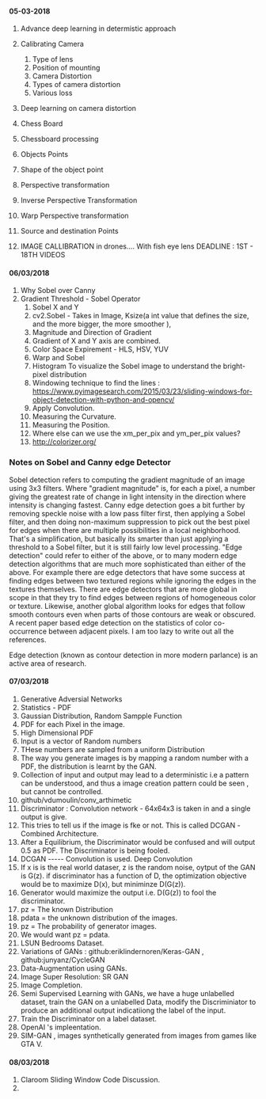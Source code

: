 #### 05-03-2018
1. Advance deep learning in determistic approach 
2. Calibrating Camera 
     1.  Type of lens
     2. Position of mounting 
     3. Camera Distortion 
     4. Types of camera distortion
     5. Various loss
3. Deep learning on camera distortion 
4. Chess Board 
5. Chessboard processing 
6. Objects Points 
7. Shape of the object point
8. Perspective transformation
9. Inverse Perspective Transformation 
10. Warp Perspective transformation 
11. Source and destination Points 
 
1. IMAGE CALLIBRATION in drones.... With fish eye lens
DEADLINE : 1ST - 18TH  VIDEOS 


#### 06/03/2018
1. Why Sobel over Canny
2. Gradient Threshold - Sobel Operator
     1. Sobel X and Y
     2. cv2.Sobel - Takes in Image, Ksize(a int value that defines the size, and the more bigger, the more smoother ), 
     3. Magnitude and Direction of Gradient
     4. Gradient of X and Y axis are combined.
     5. Color Space Expirement - HLS, HSV, YUV
     6. Warp and Sobel 
     7. Histogram To visualize the Sobel image  to understand the bright-pixel distribution
     8. Windowing technique to find the lines : https://www.pyimagesearch.com/2015/03/23/sliding-windows-for-object-detection-with-python-and-opencv/
     9. Apply Convolution.
     10. Measuring the Curvature.
     11. Measuring the Position.
     12. Where else can we use the xm_per_pix and ym_per_pix values?
     13. http://colorizer.org/
     
     
### Notes on Sobel and Canny edge Detector
Sobel detection refers to computing the gradient magnitude of an image using 3x3 filters. Where "gradient magnitude" is, for each a pixel, a number giving the greatest rate of change in light intensity in the direction where intensity is changing fastest.
Canny edge detection goes a bit further by removing speckle noise with a low pass filter first, then applying a Sobel filter, and then doing non-maximum suppression to pick out the best pixel for edges when there are multiple possibilities in a local neighborhood. That's a simplification, but basically its smarter than just applying a threshold to a Sobel filter, but it is still fairly low level processing.
"Edge detection" could refer to either of the above, or to many modern edge detection algorithms that are much more sophisticated than either of the above. For example there are edge detectors that have some success at finding edges between two textured regions while ignoring the edges in the textures themselves. There are edge detectors that are more global in scope in that they try to find edges between regions of homogeneous color or texture. Likewise, another global algorithm looks for edges that follow smooth contours even when parts of those contours are weak or obscured. A recent paper based edge detection on the statistics of color co-occurrence between adjacent pixels. I am too lazy to write out all the references. 

Edge detection (known as contour detection in more modern parlance) is an active area of research.


#### 07/03/2018

1. Generative Adversial Networks 
2. Statistics - PDF
3. Gaussian Distribution, Random Sampple Function
4. PDF for each Pixel in  the image.
5. High Dimensional PDF
6. Input is a vector of Random numbers
7. THese numbers are sampled from a uniform Distribution
8.  The way you generate images is by mapping a random number with a PDF,  the distribution is learnt by the GAN.
9. Collection of input and output may lead to a deterministic i.e a pattern can be understood, and thus a image creation pattern could be seen , but cannot be controlled.
10. github/vdumoulin/conv_arthimetic
11. Discriminator : Convolution network - 64x64x3 is taken in and a single output is give.
12. This tries to tell us if the image is fke or not. This is called  DCGAN -Combined Architecture.
13. After a Equilibrium, the Discriminator would be confused and will output 0.5 as PDF. The Discriminator is being fooled.
14. DCGAN ----- Convolution is used. Deep Convolution 
15. If x is is the real world dataser, z is the random noise, oytput of the GAN is G(z). if discriminator has a function of D, the optimization objective would be to maximize D(x), but miniminze D(G(z)).
16. Generator would maximize the output i.e. D(G(z)) to fool the discriminator.
17. pz = The known Distribution
18. pdata = the unknown distribution of the images.
19. pz = The probability of generator images.
20. We would want pz = pdata.
21. LSUN Bedrooms Dataset.
22. Variations of GANs : github:eriklindernoren/Keras-GAN , github:junyanz/CycleGAN
23. Data-Augmentation using GANs. 
24. Image Super Resolution: SR GAN
25. Image Completion.
26. Semi Supervised Learning with GANs, we have a huge unlabelled dataset, train the GAN on a unlabelled Data, modify the Discriminiator to produce an additional output indicatiiong the label of the input.
27. Train the Discriminator on a label dataset.
28. OpenAI 's impleentation.
29. SIM-GAN , images synthetically generated from images from games like GTA V.

#### 08/03/2018
1. Claroom Sliding Window Code Discussion.
2. 
